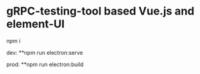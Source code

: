 # gRPC-testing-tool based Vue.js and element-UI

npm i

dev: **npm run electron:serve

prod: **npm run electron:build
